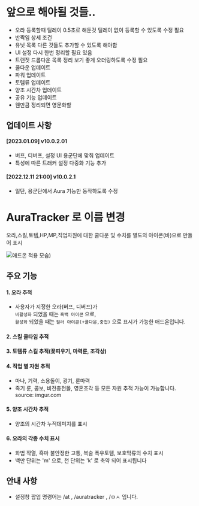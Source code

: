 # 앞으로 해야될 것들..
* 오라 등록할때 딜레이 0.5초로 해둔것 딜레이 없이 등록할 수 있도록 수정 필요
* 반짝임 상세 조건 
* 유닛 목록 다른 것들도 추가할 수 있도록 해야함
* UI 설정 다시 한번 정리할 필요 있음
* 트랜짓 드롭다운 목록 정리 보기 좋게 오더링하도록 수정 필요
* 쿨다운 업데이트
* 파워 업데이트
* 토템류 업데이트
* 양조 시간차 업데이트
* 공유 기능 업데이트
* 웬만큼 정리되면 영문화할 

## 업데이트 사항

#### [2023.01.09] v10.0.2.01
- 버프, 디버프, 설정 UI 용군단에 맞춰 업데이트
- 특성에 따른 트래커 설정 다중화 기능 추가

#### [2022.12.11 21:00] v10.0.2.1
- 일단, 용군단에서 Aura 기능만 동작하도록 수정


# AuraTracker 로 이름 변경
오라,스킬,토템,HP,MP,직업자원에 대한 쿨다운 및 수치를 별도의 아이콘(바)으로 만들어 표시

![애드온 적용 모습](https://i.imgur.com/ZvBBppA.png))

## 주요 기능

#### 1. 오라 추적
 - 사용자가 지정한 오라(버프, 디버프)가 </br>`비활성화` 되었을 때는 `흑백 아이콘` 으로,</br> `활성화` 되었을 때는 `컬러 아이콘(+쿨다운,중첩)` 으로 표시가 가능한 애드온입니다.

#### 2. 스킬 쿨타임 추적 

#### 3. 토템류 스킬 추적(꽃피우기, 마력룬, 조각상)

#### 4. 직업 별 자원 추적 
- 마나, 기력, 소용돌이, 광기, 룬마력
- 죽기 룬, 콤보, 비전충전몰, 영혼조각 등 모든 자원 추적 가능이 가능합니다.
source: imgur.com

#### 5. 양조 시간차 추적
- 양조의 시간차 누적데미지를 표시

#### 6. 오라의 각종 수치 표시
- 화법 작열, 흑마 불안정한 고통, 복술 폭우토템, 보호막류의 수치 표시</br>
- 백만 단위는 'm' 으로, 천 단위는 'k' 로 축약 되어 표시됩니다


## 안내 사항

- 설정창 팝업 명령어는 /at , /auratracker , /ㅁㅅ 입니다.